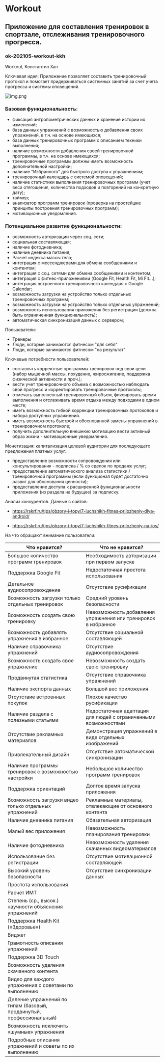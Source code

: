 # Workout

## Приложение для составления тренировок в спортзале, отслеживания тренировочного прогресса.

### ok-202105-workout-kkh

Workout, Константин Хан

Ключевая идея: Приложение позволяет составить тренировочный протокол и помогает придерживаться системных занятий за счет 
учета прогресса и системы оповещений.

![img.png](https://github.com/otuskotlin/ok-202105-workout-kkh/blob/m2-init-project/workout%20training%20day.png)

### Базовая функциональность:
* фиксация антропометрических данных и хранение истории их изменений;
* база данных упражнений с возможностью добавления своих упражнений, в т.ч. на основе имеющихся;
* база данных тренировочных программ с описанием техники выполнения;
* наличие возможности добавления своей тренировочной программы, в т.ч. на основе
  имеющихся;
* тренировочные программы должны иметь возможность дополнительной настройки;
* наличие "Избранного" для быстрого доступа к упражнениям;
* тренировочный календарь с системой оповещений;
* наличие статистики выполнения тренировочных программ (учет веса отягощения, количества подходов и повторений на конкретную дату);
* таймер;
* анализатор программ тренировок (проверка на простейшие принципы построения тренировочных программ);
* мотивационные уведомления.

### Потенциальное развитие функциональности:
* возможность авторизации через соц. сети;
* социальная составляющая;
* наличие фотодневника;
* наличие дневника питания;
* Расчет индекса массы тела;
* интеграция с мессенджерами для обмена сообщениями и контентом;
* интеграция с соц. сетями для обмена сообщениями и контентом;
* интеграция с фитнес-приложениями (Google Fit, Health Fit, Mi Fit...);
* интеграция встроенного тренировочного календаря с Google Calendar;
* возможность загрузки на устройство только отдельных тренировочных программ;
* возможность загрузки на устройство только отдельных упражнений;
* возможность использования приложения без регистрации (должна быть ограниченная функциональность);
* автоматическая синхронизация данных с сервером;

Пользователи:
* Тренеры
* Люди, которые занимаются фитнесом "для себя"
* Люди, которые занимаются фитнесом "на результат"

Ключевые потребности пользователей:
* составлять корректные программы тренировок под свои цели (набор мышечной массы, похудение, жиросжигание, 
  поддержка физической активности и проч.);
* вести учет тренировочного объема с возможностью наблюдать свой прогресс и корректировать тренировочные протоколы;
* отмечать выполненный тренировочный объем, фиксировать время выполнения и отслеживать время отдыха между подходами 
  в одном месте;
* иметь возможность гибкой коррекции тренировочных протоколов и набора доступных упражнений.
* иметь возможность быстрой и обоснованной замены упражнений в тренировочном протоколе;
* получить дополнительную внешнюю мотивацию вести активный образ жизни - мотивационные уведомления. 

Монетизация: капитализация целевой аудитории для последующего предложения платных услуг:
* предоставление возможности сопровождения или консультирования - подписка / % со сделок по продаже услуг;
* предоставление автоматического анализа статистики / тренировочной программы (если функционал будет достаточно развит 
  для обоснования ценности);
* предоставление доступа к расширенной функциональности приложения (из раздела на будущее) за подписку.

Анализ конкурентов. Данные с сайтов:

* https://rskrf.ru/tips/obzory-i-topy/7-luchshikh-fitnes-prilozheniy-dlya-android/

* https://rskrf.ru/tips/obzory-i-topy/7-luchshikh-fitnes-prilozheniy-na-ios/

На что обращают внимание пользователи:

Что нравится?                                                        | Что не нравится?
-------------------------------------------------------------------- | -------------
Большое количество программ тренировок                               | Необходимость авторизации при первом запуске
Поддержка Google Fit                                                 | Недостаточная простота использования
Детальное аудиосопровождение                                         | Отсутствие русификации
Возможность загрузки только отдельных тренировок                     | Средний уровень безопасности
Возможность создать свою тренировку                                  | Невозможность добавления упражнения или тренировок в избранное
Возможность добавлять упражнения в избранное                         | Отсутствие социальной составляющей
Наличие справочника упражнений                                       | Отсутствие аудиосопровождения
Возможность создать свое упражнение                                  | Невозможность создать свою тренировку
Продвинутая статистика                                               | Отсутствие справочника упражнений
Наличие экспорта данных                                              | Большой вес приложения
Отсутствие встроенных покупок                                        | Плохое качество русификации
Наличие раздела с полезными статьями                                 | Недостаточная адаптация для людей с ограниченными возможностями
Отсутствие рекламных материалов                                      | Демонстрация упражнений в виде отдельных изображений
Привлекательный дизайн                                               | Отсутствие автоматической синхронизации
Наличие программы тренировок с возможностью настройки                | Небольшое количество программ тренировок
Поддержка ориентаций                                                 | Долгое время запуска приложения
Возможность загрузки видео только отдельных упражнений               | Рекламные материалы, отвлекающие от основного контента
Наличие дневника питания                                             | Обязательная авторизация
Малый вес приложения                                                 | Невозможность планирования тренировки
Наличие фотодневника                                                 | Невозможность удаления скачанных видеоматериалов
Использование без регистрации                                        | Отсутствие мотивационной составляющей
Высокий уровень безопасности                                         | Отсутствие синхронизации данных
Простота использования                                               |
Расчет ИМТ                                                           |
Степень (ср., высок.) научности объяснения упражнений                |
Поддержка Health Kit («Здоровье»)                                    |
Виджет                                                               |
Грамотность описания упражнений                                      |
Поддержка 3D Touch                                                   |
Возможность удаления скачанного контента                             |
Видео для каждого упражнения с советами по выполнению                |
Деление упражнений по типам (базовый, продвинутый, профессиональный) |
Возможность исключить «шумные» упражнения                            |
Подробные описания упражнений и советы по их выполнению              |
